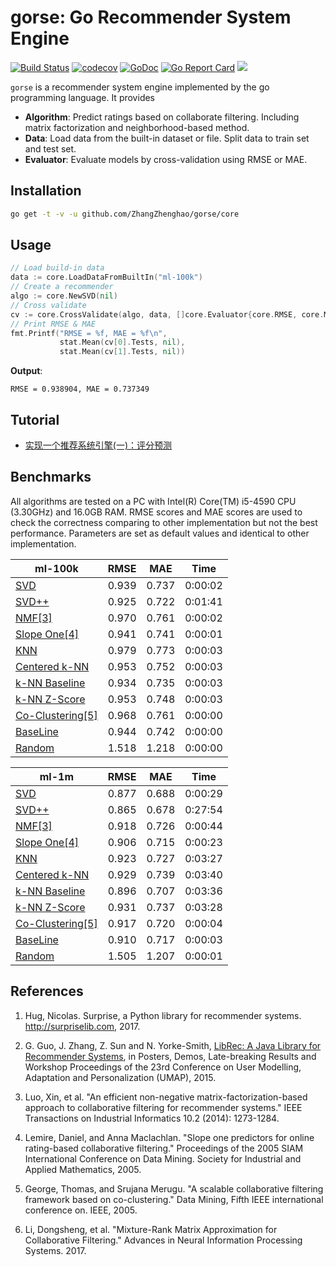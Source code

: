 # gorse: Go Recommender System Engine

[![Build Status](https://travis-ci.org/ZhangZhenghao/gorse.svg?branch=master)](https://travis-ci.org/ZhangZhenghao/gorse)
[![codecov](https://codecov.io/gh/ZhangZhenghao/gorse/branch/master/graph/badge.svg)](https://codecov.io/gh/ZhangZhenghao/gorse)
[![GoDoc](https://godoc.org/github.com/ZhangZhenghao/gorse?status.svg)](https://godoc.org/github.com/ZhangZhenghao/gorse)
[![Go Report Card](https://goreportcard.com/badge/github.com/ZhangZhenghao/gorse)](https://goreportcard.com/report/github.com/ZhangZhenghao/gorse)
[![](https://img.shields.io/badge/stability-experimental-orange.svg)]()

`gorse` is a recommender system engine implemented by the go programming language. It provides

- **Algorithm**: Predict ratings based on collaborate filtering. Including matrix factorization and neighborhood-based method.
- **Data**: Load data from the built-in dataset or file. Split data to train set and test set.
- **Evaluator**: Evaluate models by cross-validation using RMSE or MAE.

## Installation

```bash
go get -t -v -u github.com/ZhangZhenghao/gorse/core
```

## Usage

```go
// Load build-in data
data := core.LoadDataFromBuiltIn("ml-100k")
// Create a recommender
algo := core.NewSVD(nil)
// Cross validate
cv := core.CrossValidate(algo, data, []core.Evaluator{core.RMSE, core.MAE},5, 0, nil)
// Print RMSE & MAE
fmt.Printf("RMSE = %f, MAE = %f\n", 
           stat.Mean(cv[0].Tests, nil), 
           stat.Mean(cv[1].Tests, nil))
```

**Output**:

```
RMSE = 0.938904, MAE = 0.737349
```

## Tutorial

- [实现一个推荐系统引擎(一)：评分预测](https://sine-x.com/gorse-1/)

## Benchmarks

All algorithms are tested on a PC with Intel(R) Core(TM) i5-4590 CPU (3.30GHz) and 16.0GB RAM. RMSE scores and MAE scores are used to check the correctness comparing to other implementation but not the best performance. Parameters are set as default values and identical to other implementation.

| ml-100k                                                      | RMSE  | MAE   | Time    |
| ------------------------------------------------------------ | ----- | ----- | ------- |
| [SVD](https://goDoc.org/github.com/ZhangZhenghao/gorse/core#SVD) | 0.939 | 0.737 | 0:00:02 |
| [SVD++](https://goDoc.org/github.com/ZhangZhenghao/gorse/core#SVDpp) | 0.925 | 0.722 | 0:01:41 |
| [NMF[3]](https://goDoc.org/github.com/ZhangZhenghao/gorse/core#NMF) | 0.970 | 0.761 | 0:00:02 |
| [Slope One[4]](https://goDoc.org/github.com/ZhangZhenghao/gorse/core#SlopeOne) | 0.941 | 0.741 | 0:00:01 |
| [KNN](https://goDoc.org/github.com/ZhangZhenghao/gorse/core#NewKNN) | 0.979 | 0.773 | 0:00:03 |
| [Centered k-NN](https://goDoc.org/github.com/ZhangZhenghao/gorse/core#NewKNNWithMean) | 0.953 | 0.752 | 0:00:03 |
| [k-NN Baseline](https://goDoc.org/github.com/ZhangZhenghao/gorse/core#NewKNNBaseLine) | 0.934 | 0.735 | 0:00:03 |
| [k-NN Z-Score](https://goDoc.org/github.com/ZhangZhenghao/gorse/core#NewKNNWithZScore) | 0.953 | 0.748 | 0:00:03 |
| [Co-Clustering[5]](https://goDoc.org/github.com/ZhangZhenghao/gorse/core#CoClustering) | 0.968 | 0.761 | 0:00:00 |
| [BaseLine](https://goDoc.org/github.com/ZhangZhenghao/gorse/core#BaseLine) | 0.944 | 0.742 | 0:00:00 |
| [Random](https://goDoc.org/github.com/ZhangZhenghao/gorse/core#Random) | 1.518 | 1.218 | 0:00:00 |

| ml-1m                                                        | RMSE  | MAE   | Time    |
| ------------------------------------------------------------ | ----- | ----- | ------- |
| [SVD](https://godoc.org/github.com/ZhangZhenghao/gorse/core#SVD) | 0.877 | 0.688 | 0:00:29 |
| [SVD++](https://godoc.org/github.com/ZhangZhenghao/gorse/core#SVDpp) | 0.865 | 0.678 | 0:27:54 |
| [NMF[3]](https://godoc.org/github.com/ZhangZhenghao/gorse/core#NMF) | 0.918 | 0.726 | 0:00:44 |
| [Slope One[4]](https://godoc.org/github.com/ZhangZhenghao/gorse/core#SlopeOne) | 0.906 | 0.715 | 0:00:23 |
| [KNN](https://goDoc.org/github.com/ZhangZhenghao/gorse/core#NewKNN) | 0.923 | 0.727 | 0:03:27 |
| [Centered k-NN](https://goDoc.org/github.com/ZhangZhenghao/gorse/core#NewKNNWithMean) | 0.929 | 0.739 | 0:03:40 |
| [k-NN Baseline](https://goDoc.org/github.com/ZhangZhenghao/gorse/core#NewKNNBaseLine) | 0.896 | 0.707 | 0:03:36 |
| [k-NN Z-Score](https://goDoc.org/github.com/ZhangZhenghao/gorse/core#NewKNNWithZScore) | 0.931 | 0.737 | 0:03:28 |
| [Co-Clustering[5]](https://godoc.org/github.com/ZhangZhenghao/gorse/core#CoClustering) | 0.917 | 0.720 | 0:00:04 |
| [BaseLine](https://godoc.org/github.com/ZhangZhenghao/gorse/core#BaseLine) | 0.910 | 0.717 | 0:00:03 |
| [Random](https://godoc.org/github.com/ZhangZhenghao/gorse/core#Random) | 1.505 | 1.207 | 0:00:01 |

## References

1. Hug, Nicolas. Surprise, a Python library for recommender systems. http://surpriselib.com, 2017.

2. G. Guo, J. Zhang, Z. Sun and N. Yorke-Smith, [LibRec: A Java Library for Recommender Systems](http://ceur-ws.org/Vol-1388/demo_paper1.pdf), in Posters, Demos, Late-breaking Results and Workshop Proceedings of the 23rd Conference on User Modelling, Adaptation and Personalization (UMAP), 2015.

3. Luo, Xin, et al. "An efficient non-negative matrix-factorization-based approach to collaborative filtering for recommender systems." IEEE Transactions on Industrial Informatics 10.2 (2014): 1273-1284.

4. Lemire, Daniel, and Anna Maclachlan. "Slope one predictors for online rating-based collaborative filtering." Proceedings of the 2005 SIAM International Conference on Data Mining. Society for Industrial and Applied Mathematics, 2005.

5. George, Thomas, and Srujana Merugu. "A scalable collaborative filtering framework based on co-clustering." Data Mining, Fifth IEEE international conference on. IEEE, 2005.

6. Li, Dongsheng, et al. "Mixture-Rank Matrix Approximation for Collaborative Filtering." Advances in Neural Information Processing Systems. 2017.
